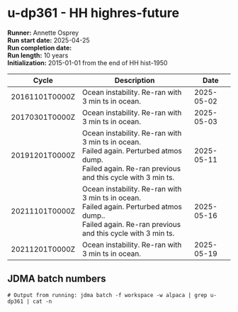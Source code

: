 # u-dp361 - HH highres-future

**Runner:** Annette Osprey  
**Run start date:** 2025-04-25  
**Run completion date:**   
**Run length:** 10 years  
**Initialization:** 2015-01-01 from the end of HH hist-1950  

| Cycle | Description | Date |
| --- | --- | --- |
| 20161101T0000Z | Ocean instability. Re-ran with 3 min ts in ocean. | 2025-05-02 |
| 20170301T0000Z | Ocean instability. Re-ran with 3 min ts in ocean. | 2025-05-03 |
| 20191201T0000Z | Ocean instability. Re-ran with 3 min ts in ocean.<br>Failed again. Perturbed atmos dump.<br>Failed again. Re-ran previous and this cycle with 3 min ts. | 2025-05-11 |
| 20211101T0000Z | Ocean instability. Re-ran with 3 min ts in ocean. <br>Failed again. Perturbed atmos dump..<br>Failed again. Re-ran previous and this cycle with 3 min ts.| 2025-05-16 |
| 20211201T0000Z | Ocean instability. Re-ran with 3 min ts in ocean. | 2025-05-19 |

## JDMA batch numbers
```
# Output from running: jdma batch -f workspace -w alpaca | grep u-dp361 | cat -n
```
